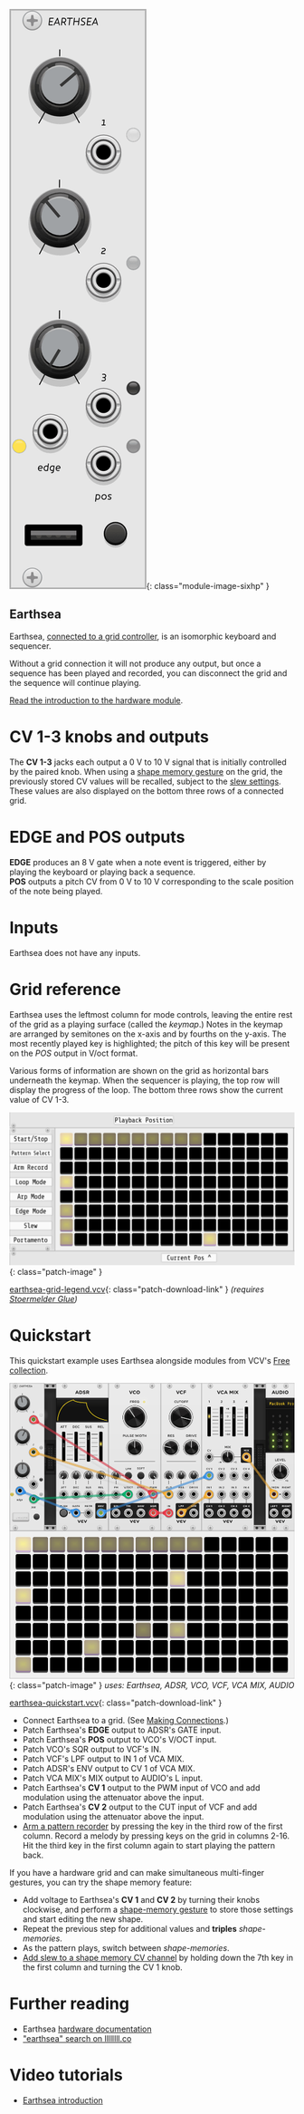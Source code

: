 ![earthsea module screenshot](../images/earthsea.png){: class="module-image-sixhp" }
## Earthsea

Earthsea, [connected to a grid controller](../../general/connections), is an isomorphic keyboard and sequencer. 

Without a grid connection it will not produce any output, but once a sequence has been played and recorded, you can disconnect the grid and the sequence will continue playing.

[Read the introduction to the hardware module](http://monome.org/docs/earthsea/#introduction).

# CV 1-3 knobs and outputs

The **CV 1-3** jacks each output a 0 V to 10 V signal that is initially controlled by the paired knob. When using a [shape memory gesture](https://monome.org/docs/earthsea/#shape-memories) on the grid, the previously stored CV values will be recalled, subject to the [slew settings](https://monome.org/docs/earthsea/#slew). These values are also displayed on the bottom three rows of a connected grid.

# EDGE and POS outputs

**EDGE** produces an 8 V gate when a note event is triggered, either by playing the keyboard or playing back a sequence.  
**POS** outputs a pitch CV from 0 V to 10 V corresponding to the scale position of the note being played.

# Inputs

Earthsea does not have any inputs.

# Grid reference

Earthsea uses the leftmost column for mode controls, leaving the entire rest of the grid as a playing surface (called the *keymap*.) Notes in the keymap are arranged by semitones on the x-axis and by fourths on the y-axis. The most recently played key is highlighted; the pitch of this key will be present on the *POS* output in V/oct format.

Various forms of information are shown on the grid as horizontal bars underneath the keymap. When the sequencer is playing, the top row will display the progress of the loop. The bottom three rows show the current value of CV 1-3.

![earthsea grid legend screenshot](../images/earthsea-grid-legend.png){: class="patch-image" }

[earthsea-grid-legend.vcv](../patches/earthsea-grid-legend.vcv){: class="patch-download-link" } *(requires [Stoermelder Glue](https://library.vcvrack.com/Stoermelder-P1))*

# Quickstart

This quickstart example uses Earthsea alongside modules from VCV's [Free collection](https://vcvrack.com/Free).

![earthsea quickstart screenshot](../images/earthsea-quickstart.png){: class="patch-image" }
*uses: Earthsea, ADSR, VCO, VCF, VCA MIX, AUDIO*

[earthsea-quickstart.vcv](../patches/earthsea-quickstart.vcv){: class="patch-download-link" }

- Connect Earthsea to a grid. (See [Making Connections](../../general/connections/#making-connections).)
- Patch Earthsea's **EDGE** output to ADSR's GATE input.
- Patch Earthsea's  **POS** output to VCO's V/OCT input.
- Patch VCO's SQR output to VCF's IN.
- Patch VCF's LPF output to IN 1 of VCA MIX.
- Patch ADSR's ENV output to CV 1 of VCA MIX.
- Patch VCA MIX's MIX output to AUDIO's L input.
- Patch Earthsea's **CV 1** output to the PWM input of VCO and add modulation using the attenuator above the input.
- Patch Earthsea's **CV 2** output to the CUT input of VCF and add modulation using the attenuator above the input.
- [Arm a pattern recorder](https://monome.org/docs/earthsea/#patterns) by pressing the key in the third row of the first column. Record a melody by pressing keys on the grid in columns 2-16. Hit the third key in the first column again to start playing the pattern back.

If you have a hardware grid and can make simultaneous multi-finger gestures, you can try the shape memory feature:

- Add voltage to Earthsea's **CV 1** and **CV 2** by turning their knobs clockwise, and perform a [shape-memory gesture](https://monome.org/docs/earthsea/#shape-memories) to store those settings and start editing the new shape.
- Repeat the previous step for additional values and **triples** *shape-memories*.
- As the pattern plays, switch between *shape-memories*.
- [Add slew to a shape memory CV channel](https://monome.org/docs/earthsea/#slew) by holding down the 7th key in the first column and turning the CV 1 knob.

# Further reading

* Earthsea [hardware documentation](http://monome.org/docs/earthsea/)
* ["earthsea" search on llllllll.co](https://llllllll.co/search?q=earthsea)

# Video tutorials

* [Earthsea introduction](https://vimeo.com/113231441)
